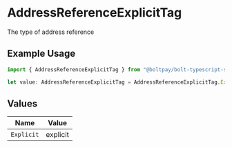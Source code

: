# AddressReferenceExplicitTag

The type of address reference

## Example Usage

```typescript
import { AddressReferenceExplicitTag } from "@boltpay/bolt-typescript-sdk/models/components";

let value: AddressReferenceExplicitTag = AddressReferenceExplicitTag.Explicit;
```

## Values

| Name       | Value      |
| ---------- | ---------- |
| `Explicit` | explicit   |